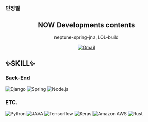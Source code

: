 ### 민정필


  <h2 align="center">NOW Developments contents</h2>

<p align="center">neptune-spring-jna, LOL-build</p>

<p align="center">
	<a href="mailto:feelwjd@gmail.com"><img src="https://img.shields.io/badge/Gmail-%23D14836?style=flat-square&logo=Gmail&logoColor=white" alt="Gmail"/></a>
</p>

## ✨SKILL✨
 
### **Back-End**

![Django](https://img.shields.io/badge/Django-%23092E20?style=flat-square&logo=Django&logoColor=white)
![Spring](https://img.shields.io/badge/Spring-6DB33F?style=flat-square&logo=Spring&logoColor=white)
![Node.js](https://img.shields.io/badge/Node.js-339933?style=flat-square&logo=Node.js&logoColor=white)
 
### **ETC.**

![Python](https://img.shields.io/badge/Python-%233776AB?style=flat-square&logo=Python&logoColor=white)
![JAVA](https://img.shields.io/badge/Java-007396?style=flat-square&logo=Java&logoColor=white)
![Tensorflow](https://img.shields.io/badge/Tensorflow-FF6F00?style=flat-square&logo=Tensorflow&logoColor=white)
![Keras](https://img.shields.io/badge/Keras-D00000?style=flat-square&logo=Keras&logoColor=white)
![Amazon AWS](https://img.shields.io/badge/Amazon_AWS-232F3E?style=flat-square&logo=amazon-aws&logoColor=white)
![Rust](https://img.shields.io/badge/Rust-000000?style=flat-square&logo=Rust&logoColor=white)
